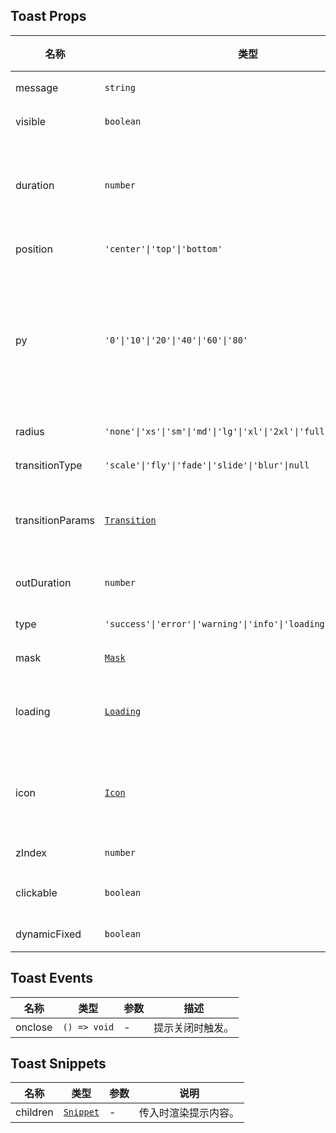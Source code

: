 ## Toast Props

| 名称             | 类型                                                             | 默认值     | 必传 | 说明                                                                  |     |
| ---------------- | ---------------------------------------------------------------- | ---------- | ---- | --------------------------------------------------------------------- | :-- |
| message          | `string`                                                         | `''`       | N    | 提示内容。                                                            |
| visible          | `boolean`                                                        | `false`    | N    | 是否显示。                                                            |
| duration         | `number`                                                         | `2000`     | N    | 显示时长，为 0 时提示不会自动关闭，单位：ms。                         |
| position         | `'center'\|'top'\|'bottom'`                                      | `'center'` | N    | 显示位置。                                                            |
| py               | `'0'\|'10'\|'20'\|'40'\|'60'\|'80'`                              | `'20'`     | N    | 顶部和底部显示时距离顶部或底部的距离，position 为 'center' 时不生效。 |
| radius           | `'none'\|'xs'\|'sm'\|'md'\|'lg'\|'xl'\|'2xl'\|'full'`            | `'sm'`     | N    | 圆角风格。                                                            |
| transitionType   | `'scale'\|'fly'\|'fade'\|'slide'\|'blur'\|null`                  | `'scale'`  | N    | 动画类型。                                                            |
| transitionParams | [`Transition`](https://svelte.dev/docs/svelte/svelte-transition) | `{}`       | N    | 动画参数，其中 duration 默认 300。                                    |
| outDuration      | `number`                                                         | `0`        | N    | 退出动画时间，单位：ms。                                              |
| type             | `'success'\|'error'\|'warning'\|'info'\|'loading'\|'icon'\|null` | `null`     | N    | 提示图标类型。                                                        |
| mask             | [`Mask`](https://stdf.design/components?nav=mask&tab=1)        | `{}`       | N    | 遮罩层参数。                                                          |
| loading          | [`Loading`](https://stdf.design/components?nav=loading&tab=1)  | `{}`       | N    | 加载组件参数，仅 type 为 `'loading'` 时生效。                         |
| icon             | [`Icon`](https://stdf.design/components?nav=icon&tab=1)        | `{}`       | N    | 图标组件参数，仅 type 为非 `'loading'` 且非 `null` 时生效。           |
| zIndex           | `number`                                                         | `1000`     | N    | z-index。                                                             |
| clickable        | `boolean`                                                        | `false`    | N    | 是否允许点击穿透。                                                    |
| dynamicFixed     | `boolean`                                                        | `true`     | N    | 是否动态固定。                                                        |

## Toast Events

| 名称    | 类型         | 参数 | 描述             |
| ------- | ------------ | ---- | ---------------- |
| onclose | `() => void` | -    | 提示关闭时触发。 |

## Toast Snippets

| 名称     | 类型                                                                | 参数 | 说明                 |
| -------- | ------------------------------------------------------------------- | ---- | -------------------- |
| children | [`Snippet`](https://svelte.dev/docs/svelte/snippet#Typing-snippets) | -    | 传入时渲染提示内容。 |
